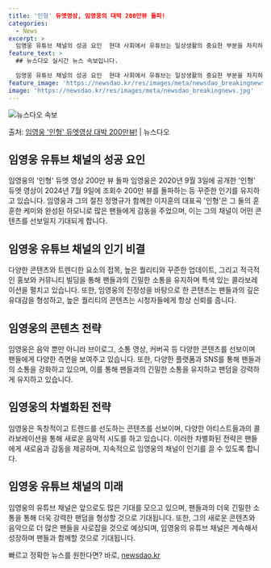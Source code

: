 ```yaml
---
title: '인형' 듀엣영상, 임영웅의 대박 200만뷰 돌파!
categories:
  - News
excerpt: >
  임영웅 유튜브 채널의 성공 요인  현대 사회에서 유튜브는 일상생활의 중요한 부분을 차지하며, 수많은 크리에이…
feature_text: >
  ## 뉴스다오 실시간 뉴스 속보입니다.

  임영웅 유튜브 채널의 성공 요인  현대 사회에서 유튜브는 일상생활의 중요한 부분을 차지하며, 수많은 크리에이…
feature_image: 'https://newsdao.kr/res/images/meta/newsdao_breakingnews.jpg'
image: 'https://newsdao.kr/res/images/meta/newsdao_breakingnews.jpg'
---
```


![뉴스다오 속보](https://newsdao.kr/res/images/meta/newsdao_breakingnews.jpg)

<p>출처: <a href="https://newsdao.kr/4711" rel="dofollow">임영웅 '인형' 듀엣영상 대박 200만뷰!</a> | 뉴스다오</p>

<h2 data-ke-size="size26">임영웅 유튜브 채널의 성공 요인</h2>
임영웅의 '인형' 듀엣 영상 200만 뷰 돌파
임영웅은 2020년 9월 3일에 공개한 '인형' 듀엣 영상이 2024년 7월 9일에 조회수 200만 뷰를 돌파하는 등 꾸준한 인기를 유지하고 있습니다. 임영웅과 그의 절친 정명규가 함께한 이지훈의 대표곡 '인형'은 그 둘의 훈훈한 케미와 완성된 하모니로 많은 팬들에게 감동을 주었으며, 이는 그의 채널이 어떤 콘텐츠를 선보일지 기대되게 합니다.

<h2 data-ke-size="size26">임영웅 유튜브 채널의 인기 비결</h2>
다양한 콘텐츠와 트렌디한 요소의 접목, 높은 퀄리티와 꾸준한 업데이트, 그리고 적극적인 홍보와 커뮤니티 빌딩을 통해 팬들과의 긴밀한 소통을 유지하며 특색 있는 콜라보레이션을 펼치고 있습니다. 또한, 임영웅의 진정성을 바탕으로 한 콘텐츠는 팬들과의 깊은 유대감을 형성하고, 높은 퀄리티의 콘텐츠는 시청자들에게 항상 신뢰를 줍니다.

<h2 data-ke-size="size26">임영웅의 콘텐츠 전략</h2>
임영웅은 음악 뿐만 아니라 브이로그, 소통 영상, 커버곡 등 다양한 콘텐츠를 선보이며 팬들에게 다양한 측면을 보여주고 있습니다. 또한, 다양한 플랫폼과 SNS를 통해 팬들과의 소통을 강화하고 있으며, 이를 통해 팬들과의 긴밀한 소통을 유지하고 팬덤을 강력하게 유지하고 있습니다.

<h2 data-ke-size="size26">임영웅의 차별화된 전략</h2>
임영웅은 독창적이고 트렌드를 선도하는 콘텐츠를 선보이며, 다양한 아티스트들과의 콜라보레이션을 통해 새로운 음악적 시도를 하고 있습니다. 이러한 차별화된 전략은 팬들에게 새로움과 감동을 제공하며, 지속적으로 임영웅의 채널이 인기를 끌 수 있도록 합니다.

<h2 data-ke-size="size26">임영웅 유튜브 채널의 미래</h2>
임영웅의 유튜브 채널은 앞으로도 많은 기대를 모으고 있으며, 팬들과의 더욱 긴밀한 소통을 통해 더욱 강력한 팬덤을 형성할 것으로 기대됩니다. 또한, 그의 새로운 콘텐츠와 음악으로 더 많은 팬들을 사로잡을 것으로 예상되며, 임영웅의 유튜브 채널은 계속해서 성장하며 팬들과 함께할 것으로 기대됩니다. 

빠르고 정확한 뉴스를 원한다면? 바로, <a href="https://newsdao.kr" rel="dofollow">newsdao.kr</a>


